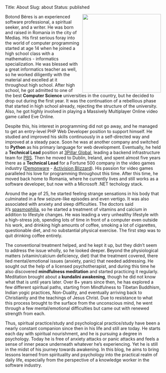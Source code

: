 Title: About
Slug: about
Status: published

<style type="text/css" rel="stylesheet">
img#profile { 
    float: right;
    margin-left: 10px;
    }

/** For some reason this is not present on this page **/
.section p, .section ul, .section ol, .section li {
    margin-bottom: .5em;
}
</style>

<img id="profile" src="{static}/images/profile_2020_cropped.png" width="254" height="254" />

Botond Béres is an experienced software professional, a spiritual seeker, and a writer. He was born and raised in Romania in the city of Mediaș. His first serious foray into the world of computer programming started at age 14 when he joined a high school class with a mathematics - informatics specialization. He was blessed with a great informatics teacher as well, so he worked diligently with the material and excelled at it throughout high school. After high school, he got admitted to one of the best **Computer Science** universities in the country, but he decided to drop out during the first year. It was the continuation of a rebellious phase that started in high school already, rejecting the structure of the university. Also, he got highly involved in playing a Massively Multiplayer Online video game called Eve Online.

Despite this, his interest in programming did not go away, and he managed to get an entry-level PHP Web Developer position to support himself. He studied and improved his skills continuously in a self-directed way and improved at a steady pace. Soon he was at another company and switched to **Python** as his primary language for web development. Eventually, he held a **Technical Lead** position at [3Pillar Global](https://www.3pillarglobal.com/), leading a backend infrastructure team for [PBS](https://www.pbs.org/). Then he moved to Dublin, Ireland, and spent almost five years there as a **Technical Lead** for a Fortune 500 company in the video games industry ([Demonware](https://www.demonware.net) - [Activision Blizzard](https://www.activision.com/)). His passion for video games paralleled his love for programming throughout this time. After this time, he moved back home to Romania, where he currently lives and still works as a software developer, but now with a Microsoft .NET techology stack.

Around the age of 25, he started feeling strange sensations in his body that culminated in a few seizure-like episodes and even vertigo. It was also associated with anxiety and sleep difficulties. The doctors said it’s [spasmophilia](https://health.ccm.net/faq/2443-spasmophilia-definition), so he started a treatment of vitamins and calcium in addition to lifestyle changes. He was leading a very unhealthy lifestyle with a high-stress job, spending lots of time in front of a computer even outside his work, and drinking high amounts of coffee, smoking a lot of cigarettes, questionable diet, and no substantial physical exercise. The first step was to quit drinking coffee entirely.

The conventional treatment helped, and he kept it up, but they didn’t seem to address the issue wholly, so he looked deeper. Beyond the physiological matters (vitamin/calcium deficiency, diet) that the treatment covered, there lied mental/emotional issues (anxiety, panic) that needed addressing. He sought out the help of a licensed psychotherapist, and during this time he also discovered **mindfulness meditation** and started practicing it regularly. Meditation brought about a **kundalini awakening**, though he did not know what that is until years later. Over 8+ years since then, he has explored a few different spiritual paths, starting from Mindfulness to Tibetan Buddhism, Indian yogic practices, Non-Duality, and eventually arriving back to Christianity and the teachings of Jesus Christ. Due to resistance to what this process brought to the surface from the unconscious mind, he went through a few mental/emotional difficulties but came out with renewed strength from each.

Thus, spiritual practice/study and psychological practice/study have been a nearly constant companion since then in his life and still are today. He starts each day with spiritual nourishment, and he is pursuing a degree in psychology. Today he is free of anxiety attacks or panic attacks and feels a sense of inner peace underneath whatever he’s experiencing. Yet he is still in the midst of his journey towards awakening. In this blog, he aims to bring lessons learned from spirituality and psychology into the practical realm of daily life, especially from the perspective of a knowledge worker in the software industry.
